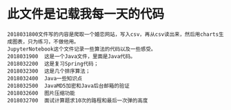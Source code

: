 ﻿# 此文件是记载我每一天的代码


	2018031800文件写的内容是爬取一个婚恋网站，写入csv，再从csv读出来，然后用charts生成图表，只为练习，不做他用。
	JupyterNotebook这个文件记录一些算法的代码以及一些感受。
    2018031900	这是一个Java文件，里面是Java代码。
    2018032200	这是复习Spring代码；
    2018032300	这是几个排序算法；
    2018032400	Java一些知识点
    2018032500	JavaMD5加密和Java后台邮箱的验证
    2018032600	图片压缩功能
    2018032700	面试计算题求10次的路程和最后一次弹的高度
